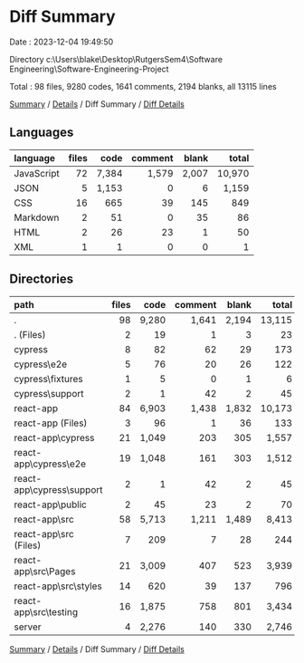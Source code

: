 # Diff Summary

Date : 2023-12-04 19:49:50

Directory c:\\Users\\blake\\Desktop\\RutgersSem4\\Software Engineering\\Software-Engineering-Project

Total : 98 files,  9280 codes, 1641 comments, 2194 blanks, all 13115 lines

[Summary](results.md) / [Details](details.md) / Diff Summary / [Diff Details](diff-details.md)

## Languages
| language | files | code | comment | blank | total |
| :--- | ---: | ---: | ---: | ---: | ---: |
| JavaScript | 72 | 7,384 | 1,579 | 2,007 | 10,970 |
| JSON | 5 | 1,153 | 0 | 6 | 1,159 |
| CSS | 16 | 665 | 39 | 145 | 849 |
| Markdown | 2 | 51 | 0 | 35 | 86 |
| HTML | 2 | 26 | 23 | 1 | 50 |
| XML | 1 | 1 | 0 | 0 | 1 |

## Directories
| path | files | code | comment | blank | total |
| :--- | ---: | ---: | ---: | ---: | ---: |
| . | 98 | 9,280 | 1,641 | 2,194 | 13,115 |
| . (Files) | 2 | 19 | 1 | 3 | 23 |
| cypress | 8 | 82 | 62 | 29 | 173 |
| cypress\\e2e | 5 | 76 | 20 | 26 | 122 |
| cypress\\fixtures | 1 | 5 | 0 | 1 | 6 |
| cypress\\support | 2 | 1 | 42 | 2 | 45 |
| react-app | 84 | 6,903 | 1,438 | 1,832 | 10,173 |
| react-app (Files) | 3 | 96 | 1 | 36 | 133 |
| react-app\\cypress | 21 | 1,049 | 203 | 305 | 1,557 |
| react-app\\cypress\\e2e | 19 | 1,048 | 161 | 303 | 1,512 |
| react-app\\cypress\\support | 2 | 1 | 42 | 2 | 45 |
| react-app\\public | 2 | 45 | 23 | 2 | 70 |
| react-app\\src | 58 | 5,713 | 1,211 | 1,489 | 8,413 |
| react-app\\src (Files) | 7 | 209 | 7 | 28 | 244 |
| react-app\\src\\Pages | 21 | 3,009 | 407 | 523 | 3,939 |
| react-app\\src\\styles | 14 | 620 | 39 | 137 | 796 |
| react-app\\src\\testing | 16 | 1,875 | 758 | 801 | 3,434 |
| server | 4 | 2,276 | 140 | 330 | 2,746 |

[Summary](results.md) / [Details](details.md) / Diff Summary / [Diff Details](diff-details.md)